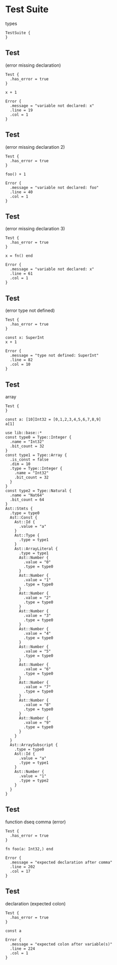 # Test Suite
types

```cent
TestSuite {
}
```

## Test
(error missing declaration)

```cent
Test {
  .has_error = true
}
```

```akela
x + 1
```

```cent
Error {
  .message = "variable not declared: x"
  .line = 19
  .col = 1
}
```

## Test
(error missing declaration 2)

```cent
Test {
  .has_error = true
}
```

```akela
foo() + 1
```

```cent
Error {
  .message = "variable not declared: foo"
  .line = 40
  .col = 1
}
```

## Test
(error missing declaration 3)

```cent
Test {
  .has_error = true
}
```

```akela
x = fn() end
```

```cent
Error {
  .message = "variable not declared: x"
  .line = 61
  .col = 1
}
```

## Test
(error type not defined)

```cent
Test {
  .has_error = true
}
```

```akela
const x: SuperInt
x + 1
```

```cent
Error {
  .message = "type not defined: SuperInt"
  .line = 82
  .col = 10
}
```

## Test
array

```cent
Test {
}
```

```akela
const a: [10]Int32 = [0,1,2,3,4,5,6,7,8,9]
a[1]
```

```cent
use lib::base::*
const type0 = Type::Integer {
  .name = "Int32"
  .bit_count = 32
}
const type1 = Type::Array {
  .is_const = false
  .dim = 10
  .type = Type::Integer {
    .name = "Int32"
    .bit_count = 32
  }
}
const type2 = Type::Natural {
  .name = "Nat64"
  .bit_count = 64
}
Ast::Stmts {
  .type = type0
  Ast::Const {
    Ast::Id {
      .value = "a"
    }
    Ast::Type {
      .type = type1
    }
    Ast::ArrayLiteral {
      .type = type1
      Ast::Number {
        .value = "0"
        .type = type0
      }
      Ast::Number {
        .value = "1"
        .type = type0
      }
      Ast::Number {
        .value = "2"
        .type = type0
      }
      Ast::Number {
        .value = "3"
        .type = type0
      }
      Ast::Number {
        .value = "4"
        .type = type0
      }
      Ast::Number {
        .value = "5"
        .type = type0
      }
      Ast::Number {
        .value = "6"
        .type = type0
      }
      Ast::Number {
        .value = "7"
        .type = type0
      }
      Ast::Number {
        .value = "8"
        .type = type0
      }
      Ast::Number {
        .value = "9"
        .type = type0
      }
    }
  }
  Ast::ArraySubscript {
    .type = type0
    Ast::Id {
      .value = "a"
      .type = type1
    }
    Ast::Number {
      .value = "1"
      .type = type2
    }
  }
}
```

## Test
function dseq comma (error)

```cent
Test {
  .has_error = true
}
```

```akela
fn foo(a: Int32,) end
```

```cent
Error {
  .message = "expected declaration after comma"
  .line = 202
  .col = 17
}
```

## Test
declaration (expected colon)

```cent
Test {
  .has_error = true
}
```

```akela
const a
```

```cent
Error {
  .message = "expected colon after variable(s)"
  .line = 224
  .col = 1
}
```